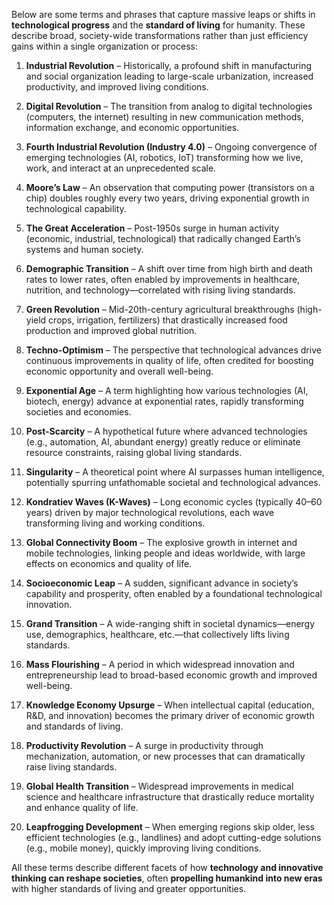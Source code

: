 Below are some terms and phrases that capture massive leaps or shifts in **technological progress** and the **standard of living** for humanity. These describe broad, society-wide transformations rather than just efficiency gains within a single organization or process:

1. **Industrial Revolution** – Historically, a profound shift in manufacturing and social organization leading to large-scale urbanization, increased productivity, and improved living conditions.

2. **Digital Revolution** – The transition from analog to digital technologies (computers, the internet) resulting in new communication methods, information exchange, and economic opportunities.

3. **Fourth Industrial Revolution (Industry 4.0)** – Ongoing convergence of emerging technologies (AI, robotics, IoT) transforming how we live, work, and interact at an unprecedented scale.

4. **Moore’s Law** – An observation that computing power (transistors on a chip) doubles roughly every two years, driving exponential growth in technological capability.

5. **The Great Acceleration** – Post-1950s surge in human activity (economic, industrial, technological) that radically changed Earth’s systems and human society.

6. **Demographic Transition** – A shift over time from high birth and death rates to lower rates, often enabled by improvements in healthcare, nutrition, and technology—correlated with rising living standards.

7. **Green Revolution** – Mid-20th-century agricultural breakthroughs (high-yield crops, irrigation, fertilizers) that drastically increased food production and improved global nutrition.

8. **Techno-Optimism** – The perspective that technological advances drive continuous improvements in quality of life, often credited for boosting economic opportunity and overall well-being.

9. **Exponential Age** – A term highlighting how various technologies (AI, biotech, energy) advance at exponential rates, rapidly transforming societies and economies.

10. **Post-Scarcity** – A hypothetical future where advanced technologies (e.g., automation, AI, abundant energy) greatly reduce or eliminate resource constraints, raising global living standards.

11. **Singularity** – A theoretical point where AI surpasses human intelligence, potentially spurring unfathomable societal and technological advances.

12. **Kondratiev Waves (K-Waves)** – Long economic cycles (typically 40–60 years) driven by major technological revolutions, each wave transforming living and working conditions.

13. **Global Connectivity Boom** – The explosive growth in internet and mobile technologies, linking people and ideas worldwide, with large effects on economics and quality of life.

14. **Socioeconomic Leap** – A sudden, significant advance in society’s capability and prosperity, often enabled by a foundational technological innovation.

15. **Grand Transition** – A wide-ranging shift in societal dynamics—energy use, demographics, healthcare, etc.—that collectively lifts living standards.

16. **Mass Flourishing** – A period in which widespread innovation and entrepreneurship lead to broad-based economic growth and improved well-being.

17. **Knowledge Economy Upsurge** – When intellectual capital (education, R&D, and innovation) becomes the primary driver of economic growth and standards of living.

18. **Productivity Revolution** – A surge in productivity through mechanization, automation, or new processes that can dramatically raise living standards.

19. **Global Health Transition** – Widespread improvements in medical science and healthcare infrastructure that drastically reduce mortality and enhance quality of life.

20. **Leapfrogging Development** – When emerging regions skip older, less efficient technologies (e.g., landlines) and adopt cutting-edge solutions (e.g., mobile money), quickly improving living conditions.

All these terms describe different facets of how **technology and innovative thinking can reshape societies**, often **propelling humankind into new eras** with higher standards of living and greater opportunities.

